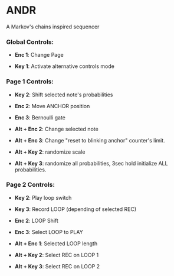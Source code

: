 # ANDR 

A Markov's chains inspired sequencer

### Global Controls:
- **Enc 1**: Change Page

- **Key 1**: Activate alternative controls mode

### Page 1 Controls:
- **Key 2**: Shift selected note's probabilities 

- **Enc 2**: Move ANCHOR position

- **Enc 3**: Bernoulli gate

- **Alt + Enc 2**: Change selected note

- **Alt + Enc 3**: Change "reset to blinking anchor" counter's limit. 

- **Alt + Key 2**: randomize scale

- **Alt + Key 3**: randomize all probabilities, 3sec hold initialize ALL probabilities.

### Page 2 Controls:
- **Key 2**: Play loop switch

- **Key 3**: Record LOOP (depending of selected REC) 

- **Enc 2**: LOOP Shift

- **Enc 3**: Select LOOP to PLAY

- **Alt + Enc 1**: Selected LOOP length

- **Alt + Key 2**: Select REC on LOOP 1

- **Alt + Key 3**: Select REC on LOOP 2

